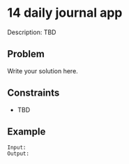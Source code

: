 # 14 daily journal app

Description: TBD

## Problem

Write your solution here.

## Constraints

- TBD

## Example

```
Input:
Output:
```
